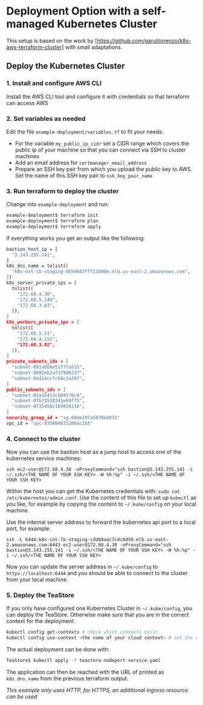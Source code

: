 # Deployment Option with a self-managed Kubernetes Cluster

This setup is based on the work by [https://github.com/garutilorenzo/k8s-aws-terraform-cluster] with small adaptations.

## Deploy the Kubernetes Cluster

### 1. Install and configure AWS CLI

Install the AWS CLI tool and configure it with credentials so that terraform can access AWS

### 2. Set variables as needed

Edit the file `example-deployment/variables.tf` to fit your needs:

* For the variable `my_public_ip_cidr` set a CIDR range which covers the public ip of your machine so that you can connect via SSH to cluster machines
* Add an email address for `certmanager_email_address`
* Prepare an SSH key pair from which you upload the public key to AWS. Set the name of this SSH key pair to `ssk_key_pair_name`

### 3. Run terraform to deploy the cluster

Change into `example-deployment` and run:

```sh
example-deployment$ terraform init
example-deployment$ terraform plan
example-deployment$ terraform apply
```

If everything works you get an output like the following:

```sh
bastion_host_ip = [
  "3.143.255.141",
]
k8s_dns_name = tolist([
  "k8s-ext-lb-staging-8b54683fff11090e.elb.us-east-2.amazonaws.com",
])
k8s_server_private_ips = [
  tolist([
    "172.68.4.38",
    "172.68.5.249",
    "172.68.3.83",
  ]),
]
k8s_workers_private_ips = [
  tolist([
    "172.68.5.51",
    "172.68.4.152",
    "172.68.3.82",
  ]),
]
private_subnets_ids = [
  "subnet-091abbbe51f7fa535",
  "subnet-0082eb2af37906237",
  "subnet-0ed14ccfc68c2a38f",
]
public_subnets_ids = [
  "subnet-03a1b413cb04576c4",
  "subnet-0fb73530341e69f75",
  "subnet-0735450c1b9928116",
]
security_group_id = "sg-0dde197a5870eb031"
vpc_id = "vpc-035094675200ac2b5"
```

### 4. Connect to the cluster

Now you can use the bastion host as a jump host to access one of the kubernetes service machines:

`ssh ec2-user@172.68.4.38 -oProxyCommand="ssh bastion@3.143.255.141 -i ~/.ssh/<THE NAME OF YOUR SSH KEY> -W %h:%p" -i ~/.ssh/<THE NAME OF YOUR SSH KEY>`

Within the host you can get the Kubernetes credentials with: `sudo cat /etc/kubernetes/admin.conf`.
Use the content of this file to set up `kubectl` as you like, for example by copying the content to `~/.kube/config` on your local machine.

Use the internal server address to forward the kubernetes api port to a local port, for example:

`ssh -L 6444:k8s-int-lb-staging-cdd68aac7c4c8d50.elb.us-east-2.amazonaws.com:6443 ec2-user@172.68.4.38 -oProxyCommand="ssh bastion@3.143.255.141 -i ~/.ssh/<THE NAME OF YOUR SSH KEY> -W %h:%p" -i ~/.ssh/<THE NAME OF YOUR SSH KEY>`

Now you can update the server address in `~/.kube/config` to `https://localhost:6444` and you should be able to connect to the cluster from your local machine.

### 5. Deploy the TeaStore

If you only have configured one Kubernetes Cluster in `~/.kube/config`, you can deploy the TeaStore. Otherwise make sure that you are in the correct context for the deployment.

```sh
kubectl config get-contexts # check which contexts exist
kubectl config use-context <the name of your cloud context> # set the current context
```

The actual deployment can be done with: 

```sh
TeaStore$ kubectl apply -f teastore-nodeport-service.yaml
```

The application can then be reached with the URL of printed as `k8s_dns_name` from the previous terraform output.

*This example only uses HTTP, for HTTPS, an additional ingress resource can be used*
